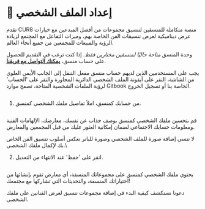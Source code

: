 # 🎨 إعداد الملف الشخصي

تقدم CUR8 منصة متكاملة للمنسقين لتنسيق مجموعات من أفضل المبدعين مع خيارات عرض ديناميكية لعرض تنسيقات الفن الخاصة بهم، وميزات التفاعل مع المجتمع لزيادة الرؤية والمبيعات للمجمعين من جميع أنحاء العالم.

وحدة المنسق _متاحة حاليًا لمنسقين مختارين فقط_. إذا كنت ترغب في التقديم للحصول على حساب منسق، [**يمكنك التواصل مع فريقنا**](https://x.com/Cur8Labs).

يجب على المستخدمين الذين لديهم حساب منسق مفعل التنقل إلى الجانب الأيمن العلوي من الشاشة، النقر على أيقونة الملف الشخصي الدائرية المجاورة والنقر على 'الحساب' لرؤية الملفات الشخصية المتاحة، تصفح موارد Gitbook الخاصة بنا أو تسجيل الخروج.

<figure><img src="../.gitbook/assets/Screenshot 2025-01-03 at 07.47.41.png" alt=""><figcaption></figcaption></figure>

1. من حسابك كمنسق، املأ تفاصيل ملفك الشخصي كمنسق.

<figure><img src="../.gitbook/assets/Screenshot 2025-03-21 at 10.31.10.png" alt=""><figcaption></figcaption></figure>

قم بتحسين ملفك الشخصي كمنسق بوصف جذاب عن نفسك، معارضك، الإلهامات الفنية ومعلومات حسابك الاجتماعي لضمان إمكانية العثور عليك من قبل المجمعين والمعارض.

لا تنسى إضافة صورة للملف الشخصي وصورة للبانر تعكس أسلوب تنسيق الفن الخاص بك لإكمال ملفك الشخصي.\

2. انقر على 'حفظ' عند الانتهاء من التعديل.

<figure><img src="../.gitbook/assets/Screenshot 2025-03-21 at 10.32.44.png" alt=""><figcaption></figcaption></figure>

يحتوي ملفك الشخصي كمنسق على مجموعاتك المنسقة، أي معارض تقوم بإنشائها من اختياراتك المنسقة، والتحديثات التي تشاركها مع مجتمعك!

دعونا نستكشف كيفية البدء في إضافة مجموعات تنسيق لعرض الفنانين على ملفك الشخصي.